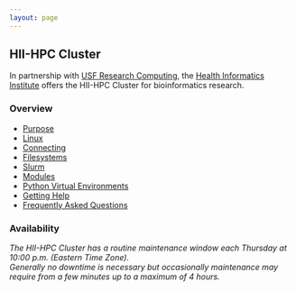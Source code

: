 ```yaml
---
layout: page
---
```


## HII-HPC Cluster

In partnership with [USF Research Computing](http://www.usf.edu/it/research-computing/), the [Health Informatics Institute](http://www.hii.usf.edu)
offers the HII-HPC Cluster for bioinformatics research.

### Overview

- [Purpose](hii-hpc/purpose.html)
- [Linux](hii-hpc/linux.html)
- [Connecting](hii-hpc/connect.html)
- [Filesystems](hii-hpc/filesystems.html)
- [Slurm](hii-hpc/slurm.html)
- [Modules](hii-hpc/modules.html)
- [Python Virtual Environments](hii-hpc/python-virtualenv.html)
- [Getting Help](hii-hpc/help.html)
- [Frequently Asked Questions](hii-hpc/faq.html)

### Availability

*The HII-HPC Cluster has a routine maintenance window each Thursday at 10:00 p.m. (Eastern Time Zone).<br/>
Generally no downtime is necessary but occasionally maintenance may require from a few minutes up to a maximum of 4 hours.*

